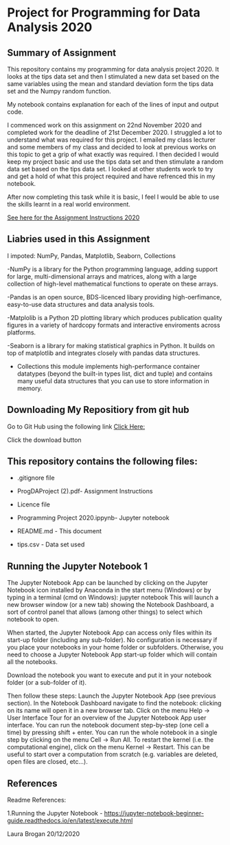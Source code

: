 # Project for Programming for Data Analysis 2020

## Summary of Assignment
This repository contains my programming for data analysis project 2020. It looks at the tips data set and then I stimulated a new data set based on the same variables using the mean and standard deviation form the tips data set and the Numpy random function.

My notebook contains explanation for each of the lines of input and output code.

I commenced work on this assignment on 22nd November 2020 and completed work for the deadline of 21st December 2020.
I struggled a lot to understand what was required for this project.  I emailed my class lecturer and some members of my class and decided to look at previous works on this topic to get a grip of what exactly was required.  I then decided I would keep my project basic and use the tips data set and then stimulate a random data set based on the tips data set.  I looked at other students work to try and get a hold of what this project required and have refrenced this in my notebook.

After now completing this task while it is basic, I feel I would be able to use the skills learnt in a real world environment.

[See here for the Assignment Instructions 2020](https://github.com/LauraBrogan/Programming-Project-2020/blob/main/ProgDAProject%20(2).pdf)

## Liabries used in this Assignment
I impoted: NumPy, Pandas, Matplotlib, Seaborn, Collections

-NumPy is a library for the Python programming language, adding support for large, multi-dimensional arrays and matrices, along with a large collection of high-level mathematical functions to operate on these arrays.

-Pandas is an open source, BDS-licenced libary providing high-oerfimance, easy-to-use data structures and data analysis tools.

-Matplolib is a Python 2D plotting library which produces publication quality figures in a variety of hardcopy formats and interactive enviroments across platforms.

-Seaborn is a library for making statistical graphics in Python. It builds on top of matplotlib and integrates closely with pandas data structures.

- Collections this module implements high-performance container datatypes (beyond the built-in types list, dict and tuple) and contains many useful data structures that you can use to store information in memory.

## Downloading My Repositiory from git hub
Go to Git Hub using the following link [Click Here:](https://github.com/LauraBrogan/Programming-Project-2020)

Click the download button

## This repository contains the following files:

* .gitignore file

* ProgDAProject (2).pdf- Assignment Instructions

* Licence file
 
* Programming Project 2020.ippynb- Jupyter notebook

* README.md - This document

* tips.csv - Data set used

## Running the Jupyter Notebook 1
The Jupyter Notebook App can be launched by clicking on the Jupyter Notebook icon installed by Anaconda in the start menu (Windows) or by typing in a terminal (cmd on Windows): jupyter notebook This will launch a new browser window (or a new tab) showing the Notebook Dashboard, a sort of control panel that allows (among other things) to select which notebook to open.

When started, the Jupyter Notebook App can access only files within its start-up folder (including any sub-folder). No configuration is necessary if you place your notebooks in your home folder or subfolders. Otherwise, you need to choose a Jupyter Notebook App start-up folder which will contain all the notebooks.

Download the notebook you want to execute and put it in your notebook folder (or a sub-folder of it).

Then follow these steps: Launch the Jupyter Notebook App (see previous section). In the Notebook Dashboard navigate to find the notebook: clicking on its name will open it in a new browser tab. Click on the menu Help -> User Interface Tour for an overview of the Jupyter Notebook App user interface. You can run the notebook document step-by-step (one cell a time) by pressing shift + enter. You can run the whole notebook in a single step by clicking on the menu Cell -> Run All. To restart the kernel (i.e. the computational engine), click on the menu Kernel -> Restart. This can be useful to start over a computation from scratch (e.g. variables are deleted, open files are closed, etc…).

## References
Readme References:

1.Running the Jupyter Notebook - https://jupyter-notebook-beginner-guide.readthedocs.io/en/latest/execute.html

Laura Brogan 20/12/2020